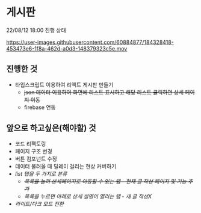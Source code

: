 # 게시판
22/08/12 18:00 진행 상태


https://user-images.githubusercontent.com/60884877/184328418-453473e6-1f8a-462d-a0d3-148379323c5e.mov


## 진행한 것
* 타입스크립트 이용하여 리액트 게시판 만들기
  * ~~json 데이터 이용하여 화면에 리스트 표시하고 해당 리스트 클릭하면 상세 페이지 이동~~
  * firebase 연동

## 앞으로 하고싶은(해야할) 것
* 코드 리팩토링
* 페이지 구조 변경
* 버튼 컴포넌트 수정
* 데이터 불러올 때 딜레이 걸리는 현상 커버하기
* _list 탭을 두 가지로 분류_
  * ~~_목록을 눌러 상세페이지로 이동할 수 있는 탭 - 현재 글 작성 페이지 및 기능 추가_~~
  * _목록을 누르면 아래로 상세 설명이 열리는 탭 - 새 글 작성X_
* _라이트/다크 모드 전환_
